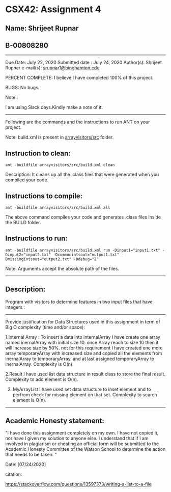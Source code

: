 # CSX42: Assignment 4
## Name: Shrijeet Rupnar
## B-00808280

-------------------------------------------------------------------------

Due Date:  July 22, 2020 
Submitted date : July 24, 2020 
Author(s): Shrijeet Rupnar 
e-mail(s): srupnar1@binghamton.edu

PERCENT COMPLETE: I believe I have completed 100% of this project.

BUGS: No bugs.

Note :

I am using Slack days.Kindly make a note of it.


---------------------------------------------------------------------------

Following are the commands and the instructions to run ANT on your project.


Note: build.xml is present in [arrayvisitors/src](./arrayvisitors/src/) folder.

## Instruction to clean:

```commandline
ant -buildfile arrayvisitors/src/build.xml clean
```

Description: It cleans up all the .class files that were generated when you
compiled your code.

## Instructions to compile:

```commandline
ant -buildfile arrayvisitors/src/build.xml all
```
The above command compiles your code and generates .class files inside the BUILD folder.

## Instructions to run:

```commandline
ant -buildfile arrayvisitors/src/build.xml run -Dinput1="input1.txt" -Dinput2="input2.txt" -Dcommonintsout="output1.txt" -Dmissingintsout="output2.txt" -Ddebug="2"
```
Note: Arguments accept the absolute path of the files.

-------------------------------------------------------------------------------------------------------------------------------------------------------------------------------------
## Description:

Program with visitors to determine features in two input files that have integers :


------------------------------------------------------------------------------------------------------------------------------------------------------------------------------------
Provide justification for Data Structures used in this assignment in term of Big O complexity (time and/or space):

1.Internal Array :
To insert a data into internalArray I have create one array named inernalArray with initial size 10. once Array reach to size 10 then it will increase size by 50%.
not for this requirement I have created one more array temporaryArray with increased size and copied all the elements from inernalArray  to temporaryArray. and at last assigned 
temporaryArray to inernalArray. Complexity is O(n).

2.Result 
I have used list data structure in result class to store the final result. Complexity to add element is O(n).

3. MyArrayList
I have used set data structure to inset element and to perfrom check for missing element on that set.
Complexity to search element is O(n).


---------------------------------------------------------------------------------------------------------------------------------------------------------------------------------------

## Academic Honesty statement:

"I have done this assignment completely on my own. I have not copied
it, nor have I given my solution to anyone else. I understand that if
I am involved in plagiarism or cheating an official form will be
submitted to the Academic Honesty Committee of the Watson School to
determine the action that needs to be taken. "

Date: [07/24/2020]

citation:

https://stackoverflow.com/questions/13597373/writing-a-list-to-a-file




